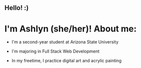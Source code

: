 ## Hello! :)

# I'm Ashlyn (she/her)! About me:

- I'm a second-year student at Arizona State University

- I'm majoring in Full Stack Web Development

- In my freetime, I practice digital art and acrylic painting
  
